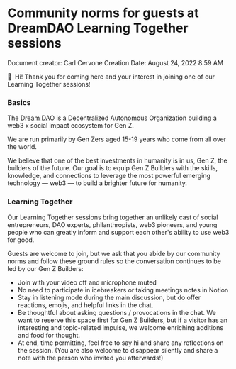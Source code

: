 # Community norms for guests at DreamDAO Learning Together sessions

Document creator: Carl Cervone
Creation Date: August 24, 2022 8:59 AM

<aside>
👋  Hi! Thank you for coming here and your interest in joining one of our Learning Together sessions!

</aside>

### Basics

The [Dream DAO](https://dreamdao.xyz/) is a Decentralized Autonomous Organization building a web3 x social impact ecosystem for Gen Z. 

We are run primarily by Gen Zers aged 15-19 years who come from all over the world. 

We believe that one of the best investments in humanity is in us, Gen Z, the builders of the future. Our goal is to equip Gen Z Builders with the skills, knowledge, and connections to leverage the most powerful emerging technology — web3 — to build a brighter future for humanity.

### **Learning Together**

Our Learning Together sessions bring together an unlikely cast of social entrepreneurs, DAO experts, philanthropists, web3 pioneers, and young people who can greatly inform and support each other's ability to use web3 for good.

Guests are welcome to join, but we ask that you abide by our community norms and follow these ground rules so the conversation continues to be led by our Gen Z Builders:

- Join with your video off and microphone muted
- No need to participate in icebreakers or taking meetings notes in Notion
- Stay in listening mode during the main discussion, but do offer reactions, emojis, and helpful links in the chat.
- Be thoughtful about asking questions / provocations in the chat. We want to reserve this space first for Gen Z Builders, but if a visitor has an interesting and topic-related impulse, we welcome enriching additions and food for thought.
- At end, time permitting, feel free to say hi and share any reflections on the session. (You are also welcome to disappear silently and share a note with the person who invited you afterwards!)